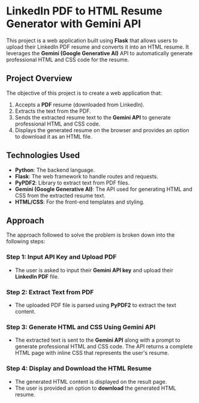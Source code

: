 # LinkedIn PDF to HTML Resume Generator with Gemini API

This project is a web application built using **Flask** that allows users to upload their LinkedIn PDF resume and converts it into an HTML resume. It leverages the **Gemini (Google Generative AI)** API to automatically generate professional HTML and CSS code for the resume.

## Project Overview

The objective of this project is to create a web application that:
1. Accepts a **PDF** resume (downloaded from LinkedIn).
2. Extracts the text from the PDF.
3. Sends the extracted resume text to the **Gemini API** to generate professional HTML and CSS code.
4. Displays the generated resume on the browser and provides an option to download it as an HTML file.



## Technologies Used

- **Python**: The backend language.
- **Flask**: The web framework to handle routes and requests.
- **PyPDF2**: Library to extract text from PDF files.
- **Gemini (Google Generative AI)**: The API used for generating HTML and CSS from the extracted resume text.
- **HTML/CSS**: For the front-end templates and styling.

## Approach

The approach followed to solve the problem is broken down into the following steps:

### Step 1: Input API Key and Upload PDF
- The user is asked to input their **Gemini API key** and upload their **LinkedIn PDF** file.
  
### Step 2: Extract Text from PDF
- The uploaded PDF file is parsed using **PyPDF2** to extract the text content.
  
### Step 3: Generate HTML and CSS Using Gemini API
- The extracted text is sent to the **Gemini API** along with a prompt to generate professional HTML and CSS code. The API returns a complete HTML page with inline CSS that represents the user's resume.
  
### Step 4: Display and Download the HTML Resume
- The generated HTML content is displayed on the result page.
- The user is provided an option to **download** the generated HTML resume.
